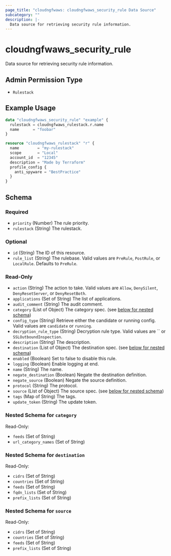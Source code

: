```yaml
---
page_title: "cloudngfwaws: cloudngfwaws_security_rule Data Source"
subcategory: ""
description: |-
  Data source for retrieving security rule information.
---
```


# cloudngfwaws_security_rule

Data source for retrieving security rule information.


## Admin Permission Type

* `Rulestack`


## Example Usage

```terraform
data "cloudngfwaws_security_rule" "example" {
  rulestack = cloudngfwaws_rulestack.r.name
  name      = "foobar"
}

resource "cloudngfwaws_rulestack" "r" {
  name        = "my-rulestack"
  scope       = "Local"
  account_id  = "12345"
  description = "Made by Terraform"
  profile_config {
    anti_spyware = "BestPractice"
  }
}
```


<!-- schema generated by tfplugindocs -->
## Schema

### Required

- `priority` (Number) The rule priority.
- `rulestack` (String) The rulestack.

### Optional

- `id` (String) The ID of this resource.
- `rule_list` (String) The rulebase. Valid values are `PreRule`, `PostRule`, or `LocalRule`. Defaults to `PreRule`.

### Read-Only

- `action` (String) The action to take. Valid values are `Allow`, `DenySilent`, `DenyResetServer`, or `DenyResetBoth`.
- `applications` (Set of String) The list of applications.
- `audit_comment` (String) The audit comment.
- `category` (List of Object) The category spec. (see [below for nested schema](#nestedatt--category))
- `config_type` (String) Retrieve either the candidate or running config. Valid values are `candidate` or `running`.
- `decryption_rule_type` (String) Decryption rule type. Valid values are `` or `SSLOutboundInspection`.
- `description` (String) The description.
- `destination` (List of Object) The destination spec. (see [below for nested schema](#nestedatt--destination))
- `enabled` (Boolean) Set to false to disable this rule.
- `logging` (Boolean) Enable logging at end.
- `name` (String) The name.
- `negate_destination` (Boolean) Negate the destination definition.
- `negate_source` (Boolean) Negate the source definition.
- `protocol` (String) The protocol.
- `source` (List of Object) The source spec. (see [below for nested schema](#nestedatt--source))
- `tags` (Map of String) The tags.
- `update_token` (String) The update token.

<a id="nestedatt--category"></a>
### Nested Schema for `category`

Read-Only:

- `feeds` (Set of String)
- `url_category_names` (Set of String)


<a id="nestedatt--destination"></a>
### Nested Schema for `destination`

Read-Only:

- `cidrs` (Set of String)
- `countries` (Set of String)
- `feeds` (Set of String)
- `fqdn_lists` (Set of String)
- `prefix_lists` (Set of String)


<a id="nestedatt--source"></a>
### Nested Schema for `source`

Read-Only:

- `cidrs` (Set of String)
- `countries` (Set of String)
- `feeds` (Set of String)
- `prefix_lists` (Set of String)
